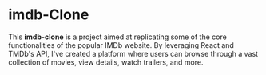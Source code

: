 # imdb-Clone

This **imdb-clone** is a project aimed at replicating some of the core functionalities of the popular IMDb website. By leveraging React and TMDb's API, I've created a platform where users can browse through a vast collection of movies, view details, watch trailers, and more.
